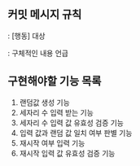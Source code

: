 커밋 메시지 규칙
-----------
<subject> : [행동] 대상
<blank line>
<body> : 구체적인 내용 언급


구현해야할 기능 목록
-----------
1. 랜덤값 생성 기능
2. 세자리 수 입력 받는 기능
3. 세자리 수 입력 값 유효성 검증 기능
4. 입력 값과 랜덤 값 일치 여부 판별 기능
5. 재시작 여부 입력 기능
6. 재시작 입력 값 유효성 검증 기능